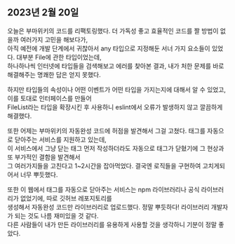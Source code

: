 ## **2023년 2월 20일**

오늘은 부마위키의 코드를 리팩토링했다. 더 가독성 좋고 효율적인 코드를 짤 방법이 없을까 여러가지 고민을 해보다가,  
아직 예전에 개발 단계에서 귀찮아서 any 타입으로 지정해둔 서너 가지 요소들이 있었다. 대부분 File에 관한 타입이었는데,  
하나하나씩 인터넷에 타입들을 검색해보고 에러를 찾아본 결과, 내가 처한 문제를 바로 해결해주는 명쾌한 답은 얻지 못했다.

하지만 타입들의 속성이나 어떤 이벤트가 어떤 타입을 가지는지에 대해서 알 수 있었고, 이를 토대로 인터페이스를 만들어  
FileList라는 타입을 확장시킨 후 사용하니 eslint에서 오류가 발생하지 않고 깔끔하게 해결했다.

또한 어제는 부마위키의 자동완성 코드에 허점을 발견해서 그걸 고쳤다. 태그를 자동으로 닫아주는 서비스를 지원하고 있는데,  
이 서비스에서 그냥 닫는 태그 먼저 작성하더라도 자동으로 태그가 닫혔기에 그 현상과 또 부가적인 결함을 발견해서  
그 여러가지들을 고친다고 1~2시간을 잡아먹었다. 결국엔 로직들을 구현하여 고치게되어서 너무 뿌듯했다.

또한 이 웹에서 태그를 자동으로 닫아주는 서비스는 npm 라이브러리나 공식 라이브러리가 없었기에, 따로 깃허브 레포지토리를  
생성해서 자동완성 코드만 라이브러리로 업로드했다. 정말 뿌듯하다! 라이브러리 개발자가 되는 것도 나름 재미있을 것 같다.  
다른 사람들이 내가 만든 라이브러리를 유용하게 사용할 것을 생각하니 기분이 정말 좋았다.

